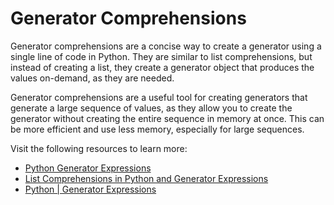 # Generator Comprehensions

Generator comprehensions are a concise way to create a generator using a single line of code in Python. They are similar to list comprehensions, but instead of creating a list, they create a generator object that produces the values on-demand, as they are needed.

Generator comprehensions are a useful tool for creating generators that generate a large sequence of values, as they allow you to create the generator without creating the entire sequence in memory at once. This can be more efficient and use less memory, especially for large sequences.

Visit the following resources to learn more:

- [Python Generator Expressions](https://www.pythontutorial.net/advanced-python/python-generator-expressions/)
- [List Comprehensions in Python and Generator Expressions](https://djangostars.com/blog/list-comprehensions-and-generator-expressions/)
- [Python | Generator Expressions](https://www.geeksforgeeks.org/generator-expressions/)

